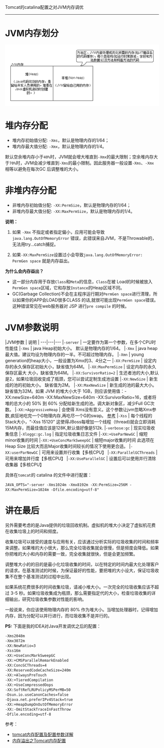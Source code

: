 Tomcat的catalina配置之对JVM内存调优

---

# JVM内存划分
![堆内存划分](https://raw.githubusercontent.com/RebeccaZhong/markdown-photos/master/%E4%B8%93%E4%B8%9A%E6%8A%80%E8%83%BD/Java/JVM/JVM%E5%A0%86%E5%86%85%E5%AD%98%E5%88%92%E5%88%86.png)

# 堆内存分配

- 堆内存初始值分配: `-Xms`，默认是物理内存的1/64；
- 堆内存最大值分配: `-Xmx`，默认是物理内存的1/4。

默认空余堆内存小于`40%`时，JVM就会增大堆直到`-Xmx`的最大限制；空余堆内存大于`70%`时，JVM会减少堆直到`-Xms`的最小限制。因此服务器一般设置`-Xms`、`-Xmx` 相等以避免在每次GC 后调整堆的大小。

# 非堆内存分配

- 非堆内存初始值分配: `-XX:PermSize`，默认是物理内存的1/64；
- 非堆内存最大值分配: `-XX:MaxPermSize`，默认是物理内存的1/4。


**说明：**
1. 如果 `-Xmx` 不指定或者指定偏小，应用可能会导致 `java.lang.OutOfMemoryError` 错误，此错误来自JVM，不是Throwable的，无法用try...catch捕捉。

2. 如果`-XX:MaxPermSize`设置过小会导致`java.lang.OutOfMemoryError: PermGen space` 就是内存益出。

**为什么会内存益出？**
- 这一部分内存用于存放`Class`和`Meta`的信息，`Class`在被 Load的时候被放入`PermGen space`区域，它和存放`Instance`的Heap区域不同。
- GC(Garbage Collection)不会在主程序运行期对`PermGen space`进行清理，所以如果你的APP会LOAD很多CLASS 的话,就很可能出现`PermGen space`错误。
这种错误常见在web服务器对 JSP 进行`pre compile` 的时候。

# JVM参数说明

|JVM参数 | 说明 |
---|---|---
|`-server` | 一定要作为第一个参数，在多个CPU时性能佳
|`-Xms` | java Heap初始大小。 默认是物理内存的1/64。
|`-Xmx` | java heap最大值。建议均设为物理内存的一半。不可超过物理内存。
|`-Xmn` | young generation的heap大小，一般设置为Xmx的3、4分之一
|`-XX:PermSize` | 设定内存的永久保存区初始大小，缺省值为64M。
|`-XX:MaxPermSize` | 设定内存的永久保存区最大 大小，缺省值为64M。
|`-XX:SurvivorRatio=2` | 生还者池的大小,默认是2，如果垃圾回收变成了瓶颈，您可以尝试定制生成池设置
|`-XX:NewSize` | 新生成的池的初始大小。 缺省值为2M。
|`-XX:MaxNewSize` |  新生成的池的最大大小。   缺省值为32M。如果 JVM 的堆大小大于 1GB，则应该使用值：-XX:newSize=640m -XX:MaxNewSize=640m -XX:SurvivorRatio=16，或者将堆的总大小的 50% 到 60% 分配给新生成的池。调大新对象区，减少Full GC次数。
|`-XX:+AggressiveHeap` | 会使得 Xms没有意义。这个参数让jvm忽略Xmx参数,疯狂地吃完一个G物理内存,再吃尽一个G的swap。 [参考](https://stackoverflow.com/questions/1152507/get-jvm-to-grow-memory-demand-as-needed-up-to-size-of-vm-limit)
|`-Xss` | 每个线程的Stack大小，“-Xss 15120” 这使得JBoss每增加一个线程（thread)就会立即消耗15M内存，而最佳值应该是128K,默认值好像是512k.
|`-verbose:gc` | 现实垃圾收集信息
|`-Xloggc:gc.log` | 指定垃圾收集日志文件
|`-XX:+UseParNewGC` |  缩短minor收集的时间
|`-XX:+UseConcMarkSweepGC` | 缩短major收集的时间 此选项在Heap Size 比较大而且Major收集时间较长的情况下使用更合适。
|`-XX:userParNewGC` | 可用来设置并行收集【多核CPU】
|`-XX:ParallelGCThreads` | 可用来增加并行度【多核CPU】
|`-XX:UseParallelGC` | 设置后可以使用并行清除收集器【多核CPU】

具体在`tomcat`的 catalina 的文件中进行配置：
```
JAVA_OPTS="-server -Xms1024m -Xmx8192m -XX:PermSize=256M -XX:MaxPermSize=1024m -Dfile.encoding=utf-8"
```


# 讲在最后

另外需要考虑的是Java提供的垃圾回收机制。虚拟机的堆大小决定了虚拟机花费在收集垃圾上的时间和频度。

收集垃圾可以接受的速度与应用有关，应该通过分析实际的垃圾收集的时间和频率来调整。如果堆的大小很大，那么完全垃圾收集就会很慢，但是频度会降低。如果你把堆的大小和内存的需要一致，完全收集就很快，但是会更加频繁。

调整堆大小的的目的是最小化垃圾收集的时间，以在特定的时间内最大化处理客户的请求。在基准测试的时候，为保证最好的性能，要把堆的大小设大，保证垃圾收集不在整个基准测试的过程中出现。

如果系统花费很多的时间收集垃圾，请减小堆大小。一次完全的垃圾收集应该不超过 3-5 秒。如果垃圾收集成为瓶颈，那么需要指定代的大小，检查垃圾收集的详细输出，研究垃圾收集参数对性能的影响。

一般说来，你应该使用物理内存的 80% 作为堆大小。当增加处理器时，记得增加内存，因为分配可以并行进行，而垃圾收集不是并行的。

**PS:** 下面是我的IDEA对Java开发调优之后的配置：
```
-Xms2048m
-Xmx3072m
-XX:NewRatio=3
-Xss16m
-XX:+UseConcMarkSweepGC
-XX:+CMSParallelRemarkEnabled
-XX:ConcGCThreads=4
-XX:ReservedCodeCacheSize=240m
-XX:+AlwaysPreTouch
-XX:+TieredCompilation
-XX:+UseCompressedOops
-XX:SoftRefLRUPolicyMSPerMB=50
-Dsun.io.useCanonCaches=false
-Djava.net.preferIPv4Stack=true
-XX:+HeapDumpOnOutOfMemoryError
-XX:-OmitStackTraceInFastThrow
-Dfile.encoding=utf-8
```


参考：

- [tomcat内存配置及配置参数详解](https://www.cnblogs.com/oskyhg/p/6549877.html)
- [内存溢出之Tomcat内存配置](https://blog.csdn.net/crazy_kis/article/details/7535932)
